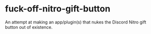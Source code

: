 # fuck-off-nitro-gift-button
An attempt at making an app/plugin(s) that nukes the Discord Nitro gift button out of existence.
